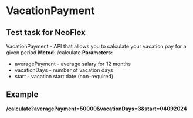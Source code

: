# VacationPayment
## Test task for NeoFlex

VacationPayment - API that allows you to calculate your vacation pay for a given period
**Metod:**    /calculate
**Parameters:**
- averagePayment - average salary for 12 months
- vacationDays - number of vacation days
- start - vacation start date (non-required)

## Example

**/calculate?averagePayment=50000&vacationDays=3&start=04092024**

